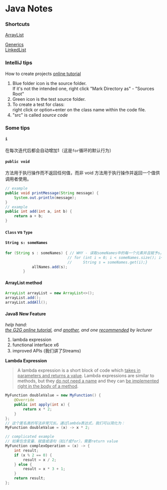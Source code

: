 # Java Notes

### Shortcuts
[ArrayList](https://github.com/devychen/JavaStudyTrack/blob/main/ArrayList.md) <br>

[Generics](https://github.com/devychen/JavaStudyTrack/blob/main/Generics.md) <br>
[LinkedList](https://github.com/devychen/JavaStudyTrack/blob/main/LinkedList.md) <br>


### IntelliJ tips <br>
How to create projects [online tutorial](https://www.youtube.com/watch?v=c0efB_CKOYo)
1. Blue folder icon is the source folder. <br> If it's not the intended one, right click "Mark Directory as" - "Sources Root"
2. Green icon is the test source folder.
3. To create a test for class: <br> right click or option+enter on the class name within the code file.
4. "src" is called _source code_

### Some tips
#### `i`
在每次迭代后都会自动增加1（这是`for`循环的默认行为）
#### `public void`
方法用于执行操作而不返回任何值，而非 void 方法用于执行操作并返回一个值供调用者使用。
```java
// example
public void printMessage(String message) {
    System.out.println(message);
}
// example
public int add(int a, int b) {
    return a + b;
}
```
#### `Class` vs `Type`
#### `String s: someNames`
```java
for (String s : someNames) { // WHY - 读取someNames中的每一个元素并且赋予s。Equals to:
                            // for (int i = 0; i < someNames.size(); i++) {
                            //     String s = someNames.get(i);}
            allNames.add(s);
        }
```
#### ArrayList method
```java
ArrayList arrayList = new ArrayList<>();
arrayList.add();
arrayList.addAll();
```
#### Java8 New Feature
 *help hand: <br> 
 [the G2G online tutorial](https://www.geeksforgeeks.org/java-8-features/?ref=lbp), and [another]((https://stackify.com/streams-guide-java-8/)), and one [recommended](https://jenkov.com/tutorials/java-functional-programming/streams.html) by lecturer*
1. lambda expression
2. functional interface x6
3. improved APIs (我们讲了Streams)

**Lambda Expression** <br>
> A lambda expression is a short block of code which <ins>takes in parameters and returns a value</ins>. Lambda expressions are similar to methods, but they <ins>do not need a name</ins> and they can <ins>be implemented right in the body of a method</ins>.
```java
MyFunction doubleValue = new MyFunction() {
    @Override
    public int apply(int x) {
        return x * 2;
    }
};
// 这个匿名类的写法非常冗长。通过lambda表达式，我们可以简化为：
MyFunction doubleValue = (x) -> x * 2;

// complicated example
// 如果包含变量、赋值或语句（如if或for），需要return value
MyFunction complexOperation = (x) -> {
    int result;
    if (x % 2 == 0) {
        result = x / 2;
    } else {
        result = x * 3 + 1;
    }
    return result;
};
```
